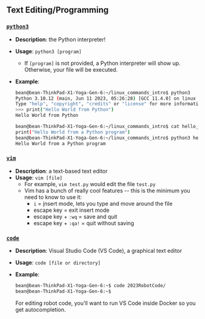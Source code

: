 ## **Text Editing/Programming**

### [`python3`](#python3)
- **Description**: the Python interpreter!
- **Usage**: `python3 [program]`
    - If `[program]` is not provided, a Python interpreter will show up. Otherwise, your file will be executed.
- **Example**:
    ```bash
    bean@bean-ThinkPad-X1-Yoga-Gen-6:~/linux_commands_intro$ python3
    Python 3.10.12 (main, Jun 11 2023, 05:26:28) [GCC 11.4.0] on linux
    Type "help", "copyright", "credits" or "license" for more information.
    >>> print("Hello World from Python")
    Hello World from Python
    ```

    ```bash
    bean@bean-ThinkPad-X1-Yoga-Gen-6:~/linux_commands_intro$ cat hello_world.py
    print("Hello World from a Python program")
    bean@bean-ThinkPad-X1-Yoga-Gen-6:~/linux_commands_intro$ python3 hello_world.py
    Hello World from a Python program
    ```

### [`vim`](#vim)
- **Description**: a text-based text editor
- **Usage**: `vim [file]`
    - For example, `vim test.py` would edit the file `test.py`
    - Vim has a bunch of really cool features -- this is the minimum you need to know to use it:
        - `i` = <ins>i</ins>nsert mode, lets you type and move around the file
        - escape key = exit insert mode
        - escape key + `:wq` = save and quit
        - escape key + `:qa!` = quit without saving

### [`code`](#code)
- **Description**: Visual Studio Code (VS Code), a graphical text editor
- **Usage**: `code [file or directory]`
- **Example**:
    ```bash
    bean@bean-ThinkPad-X1-Yoga-Gen-6:~$ code 2023RobotCode/
    bean@bean-ThinkPad-X1-Yoga-Gen-6:~$
    ```

    For editing robot code, you'll want to run VS Code inside Docker so you get autocompletion.
